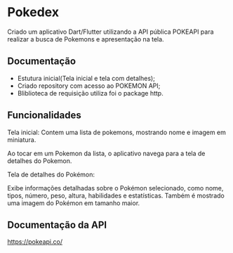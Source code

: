 
# Pokedex

Criado um aplicativo Dart/Flutter utilizando a API pública POKEAPI para realizar a busca de Pokemons e apresentação na tela.


## Documentação

- Estutura inicial(Tela inicial e tela com detalhes);
- Criado repository com acesso ao POKEMON API;
- Bliblioteca de requisição utiliza foi o package http.

## Funcionalidades

Tela inicial:
Contem uma lista de pokemons, mostrando nome e imagem em miniatura.

Ao tocar em um Pokemon da lista, o aplicativo navega para a tela de detalhes do Pokemon.

Tela de detalhes do Pokémon:

Exibe informações detalhadas sobre o Pokémon selecionado, como nome, tipos, número, peso, altura, habilidades e estatísticas.
Também é mostrado uma imagem do Pokémon em tamanho maior.

## Documentação da API

https://pokeapi.co/